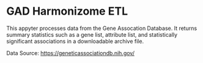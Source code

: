 # GAD Harmonizome ETL

This appyter processes data from the Gene Assocation Database. It returns summary statistics such as a gene list, attribute list, and statistically significant associations in a downloadable archive file.

Data Source: https://geneticassociationdb.nih.gov/
